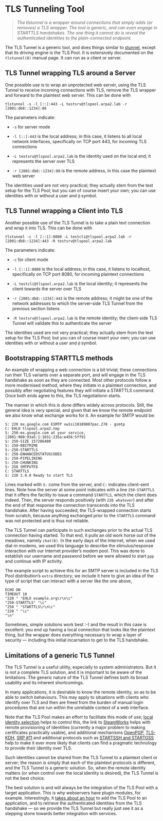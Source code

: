 TLS Tunneling Tool
==================

>   *The tlstunnel is a wrapper around connections that simply adds (or removes)
>   a TLS wrapper. The tool is generic, and can even engage in STARTTLS
>   handshakes. The one thing it cannot do is reveal the authenticated
>   identities to the plain-connected endpoint.*

The TLS Tunnel is a generic tool, and does things similar to
[stunnel](https://www.stunnel.org/static/stunnel.html), except that its driving
engine is the TLS Pool. It is extensively documented on the `tlstunnel(8)`
manual page. It can run as a client or server.

TLS Tunnel wrapping TLS around a Server
---------------------------------------

One possible use is to wrap an unprotected web server, using the TLS Tunnel to
receive incoming connections with TLS, remove the TLS wrapper and forward to the
plaintext web server. This can be done with

~~~~~~~~~~~~~~~~~~~~~~~~~~~~~~~~~~~~~~~~~~~~~~~~~~~~~~~~~~~~~~~~~~~~~~~~~~~~~~~~
tlstunnel -s -l [::]:443 -L testsrv@tlspool.arpa2.lab -r [2001:db8::1234]:80
~~~~~~~~~~~~~~~~~~~~~~~~~~~~~~~~~~~~~~~~~~~~~~~~~~~~~~~~~~~~~~~~~~~~~~~~~~~~~~~~

The parameters indicate:

-   `-s` for server mode

-   `-l [::]:443` is the local address; in this case, it listens to all local
    network interfaces, specifically on TCP port 443, for incoming TLS
    connections

-   `-L testsrv@tlspool.arpa2.lab` is the identity used on the local end; it
    represents the server over TLS

-   `-r [2001:db8::1234]:80` is the remote address, in this case the plaintext
    web server

The identities used are not very practical; they actually stem from the test
setup for the TLS Pool; but you can of course insert your own; you can use
identities with or without a user and `@` symbol.

TLS Tunnel wrapping a Client into TLS
-------------------------------------

Another possible use of the TLS Tunnel is to take a plain text connection and
wrap it into TLS. This can be done with

~~~~~~~~~~~~~~~~~~~~~~~~~~~~~~~~~~~~~~~~~~~~~~~~~~~~~~~~~~~~~~~~~~~~~~~~~~~~~~~~
tlstunnel -c -l [::1]:8080 -L testcli@tlspool.arpa2.lab -r [2001:db8::1234]:443 -R testsrv@tlspool.arpa2.lab
~~~~~~~~~~~~~~~~~~~~~~~~~~~~~~~~~~~~~~~~~~~~~~~~~~~~~~~~~~~~~~~~~~~~~~~~~~~~~~~~

The parameters indicate:

-   `-c` for client mode

-   `-l [::1]:8080` is the local address; in this case, it listens to localhost,
    specifically on TCP port 8080, for incoming plaintext connections

-   `-L testcli@tlspool.arpa2.lab` is the local identity; it represents the
    client towards the server over TLS

-   `-r [2001:db8::1234]:443` is the remote address; it might be one of the
    network addresses to which the server-side TLS Tunnel from the previous
    section listens

-   `-R testsrv@tlspool.arpa2.lab` is the remote identity; the client-side TLS
    Tunnel will validate this to authenticate the server

The identities used are not very practical; they actually stem from the test
setup for the TLS Pool; but you can of course insert your own; you can use
identities with or without a user and `@` symbol.

Bootstrapping STARTTLS methods
------------------------------

An example of wrapping a web connection is a bit trivial; these connections run
their TLS variants over a separate port, and will engage in the TLS handshake as
soon as they are connected.  Most other protocols follow a more modernised
method, where they initiate in a plaintext connection, and possibly after
negotiating features they will initiate a STARTTLS command.  Once both ends
agree to this, the TLS negotiationn starts.

The manner in which this is done differs widely across protocols.  Still, the
general idea is very special, and given that we know the remote endpoint we also
know what exchange works for it.  An example for SMTP would be:

~~~~~~~~~~~~~~~~~~~~~~~~~~~~~~~~~~~~~~~~~~~~~~~~~~~~~~~~~~~~~~~~~~~~~~~~~~~~~~~~
S: 220 mx.google.com ESMTP vw1si18189807pac.278 - gsmtp
C: EHLO tlspool.arpa2.nep
S: 250-mx.google.com at your service, [2001:980:93a5:1:1031:235a:e456:5ff9]
S: 250-SIZE 157286400
S: 250-8BITMIME
S: 250-STARTTLS
S: 250-ENHANCEDSTATUSCODES
S: 250-PIPELINING
S: 250-CHUNKING
S: 250 SMTPUTF8
C: STARTTLS
S: 220 2.0.0 Ready to start TLS
~~~~~~~~~~~~~~~~~~~~~~~~~~~~~~~~~~~~~~~~~~~~~~~~~~~~~~~~~~~~~~~~~~~~~~~~~~~~~~~~

Lines marked with `S:` come from the server, and `C:` indicates client-sent
lines.  Note how the server at some point indicates with a line `250-STARTTLS`
that it offers the facility to issue a command `STARTTLS`, which the client does
indeed.  Then, the server responds positively (with `220 whatever`) and after
the end of that response the connection transcends into the TLS handshake.
After having succeeded, the TLS-wrapped connection starts from scratch, because
anything exchanged prior to the `STARTTLS` command was not protected and is thus
not reliable.

The TLS Tunnel can participate in such exchanges prior to the actual TLS
connection having started.  To that end, it pulls an old work horse out of the
meadows, namely `chat(8)`.  In the early days of the Internet, when we used
dial-in modems, we used this language to describe the stimulus/response
interaction with our Internet provider’s modem pool.  This was done to establish
our username and password before we were allowed to start `ppp` and continue
with IP activity.

The example script to achieve this for an SMTP server is included in the TLS
Pool distribution’s `extra` directory; we include it here to give an idea of the
type of script that can interact with a server like the one above,

~~~~~~~~~~~~~~~~~~~~~~~~~~~~~~~~~~~~~~~~~~~~~~~~~~~~~~~~~~~~~~~~~~~~~~~~~~~~~~~~
ECHO ON
TIMEOUT 10
"220 " "EHLO example.org\r\n\c"
"250-STARTTLS" "\c"
"250 " "STARTTLS\r\n\c"
"220 " "\c"
"\n"
~~~~~~~~~~~~~~~~~~~~~~~~~~~~~~~~~~~~~~~~~~~~~~~~~~~~~~~~~~~~~~~~~~~~~~~~~~~~~~~~

Sometimes, simple solutions work best :-) and the result in this case is
excellent: you end up having a local connection that looks like the plaintext
thing, but the wrapper does everything necessary to wrap a layer of security —
including this initial incarnation to get to the TLS handshake.

Limitations of a generic TLS Tunnel
-----------------------------------

The TLS Tunnel is a useful utility, especially to system administrators. But it
is not a complete TLS solution, and it is important to be aware of the
limitations. The generic nature of the TLS Tunnel defines both its broad
usability and its inherent shortcomings.

In many applications, it is desirable to know the remote identity, so as to be
able to switch behaviours. This may apply to situations with clients who
identify over TLS and then are freed from the burden of manual login procedures
that are run within the unreliable context of a web interface.

Note that the TLS Pool makes an effort to facilitate this mode of use; [local
identity selection](tool-lidsel.html) helps to control this, the link to
[SteamWorks](innov-steamworks.html) helps with remote provisioning of identities
(currently a major problem to making certificates practically usable), and
additional mechanisms [OpenPGP](innov-pgp.html), [TLS-KDH](innov-tlskdh), [SRP
\#11](innov-srp11.html) and additional protocols such as [STARTSSH and
STARTGSS](innov-proto.html) help to make it ever more likely that clients can
find a pragmatic technology to provide their identity over TLS.

Such identities cannot be shared from the TLS Tunnel to a plaintext client or
server; the reason is simply that each of the plaintext protocols is different,
and the TLS Tunnel is a generic solution. So, when the remote identity matters
(or when control over the local identity is desired), the TLS Tunnel is not the
best choice.

The best solution is and will always be the integration of the TLS Pool with a
target application. This is why webservers have plugin modules, for example.
Interestingly, it [takes about an hour](prog-saved) to add the TLS Pool to an
application, and to retrieve the authenticated identities from the TLS handshake
— so we provide the TLS Tunnel but really just see it as a stepping stone
towards better integration with services.

